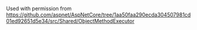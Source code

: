 Used with permission from https://github.com/aspnet/AspNetCore/tree/1aa50faa290ecda304507981cd01ed92651d5e34/src/Shared/ObjectMethodExecutor